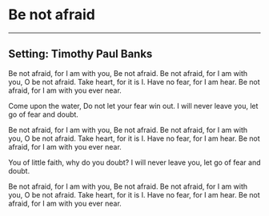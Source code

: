 # Be not afraid

***

## Setting: Timothy Paul Banks

Be not afraid, for I am with you,
Be not afraid.
Be not afraid, for I am with you,
O be not afraid.
Take heart, for it is I.
Have no fear, for I am hear.
Be not afraid, 
for I am with you ever near.

Come upon the water,
Do not let your fear win out.
I will never leave you,
let go of fear and doubt.

Be not afraid, for I am with you,
Be not afraid.
Be not afraid, for I am with you,
O be not afraid.
Take heart, for it is I.
Have no fear, for I am hear.
Be not afraid, 
for I am with you ever near.

You of little faith, 
why do you doubt?
I will never leave you,
let go of fear and doubt.

Be not afraid, for I am with you,
Be not afraid.
Be not afraid, for I am with you,
O be not afraid.
Take heart, for it is I.
Have no fear, for I am hear.
Be not afraid, 
for I am with you ever near.
